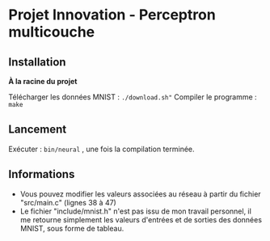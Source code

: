 # Projet Innovation - Perceptron multicouche

## Installation

**À la racine du projet**

Télécharger les données MNIST : `./download.sh"`
Compiler le programme : `make`

## Lancement

Exécuter : `bin/neural` , une fois la compilation terminée.

## Informations

- Vous pouvez modifier les valeurs associées au réseau à partir du fichier "src/main.c" (lignes 38 à 47)
- Le fichier "include/mnist.h" n'est pas issu de mon travail personnel, il me retourne simplement les valeurs d'entrées et de sorties des données MNIST, sous forme de tableau.
